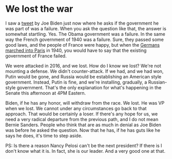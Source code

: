 # We lost the war
I saw a <a href="https://twitter.com/JoeBiden/status/1225111846207684608">tweet</a> by Joe Biden just now where he asks if the government he was part of was a failure. When you ask the question like that, the answer is somewhat startling. Yes. The Obama government was a failure. In the same way the French government of 1940 was a failure. Sure, they passed some good laws, and the people of France were happy, but when the <a href="https://en.wikipedia.org/wiki/Battle_of_France">Germans marched into Paris</a> in 1940, you would have to say that the existing government of France failed. 

We were attacked in 2016, and we lost. How do I know we lost? We're not mounting a defense. We didn't counter-attack. If we had, and we had won, Putin would be gone, and Russia would be establishing an American style government. Instead, Putin is fine, and we're installing, gradually, a Russian-style government. That's the only explanation for what's happening in the Senate this afternoon at 4PM Eastern.

Biden, if he has any honor, will withdraw from the race. We lost. He was VP when we lost. We cannot under any circumstances go back to that approach. That would be certainly a loser. If there's any hope for us, we need a very radical departure from the previous path, and I do not mean Bernie Sanders. People who think that are as much in denial as Joe Biden was before he asked the question. Now that he has, if he has guts like he says he does, it's time to step aside. 

PS: Is there a reason Nancy Pelosi can't be the next president? If there is I don't know what it is. In fact, she is our leader. And a very good one at that.

